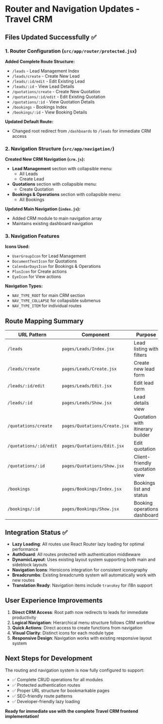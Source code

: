 # Router and Navigation Updates - Travel CRM

## Files Updated Successfully ✅

### 1. Router Configuration (`src/app/router/protected.jsx`)

**Added Complete Route Structure:**

- `/leads` - Lead Management Index
- `/leads/create` - Create New Lead
- `/leads/:id/edit` - Edit Existing Lead
- `/leads/:id` - View Lead Details
- `/quotations/create` - Create New Quotation
- `/quotations/:id/edit` - Edit Existing Quotation
- `/quotations/:id` - View Quotation Details
- `/bookings` - Bookings Index
- `/bookings/:id` - View Booking Details

**Updated Default Route:**

- Changed root redirect from `/dashboards` to `/leads` for immediate CRM access

### 2. Navigation Structure (`src/app/navigation/`)

**Created New CRM Navigation (`crm.js`):**

- **Lead Management** section with collapsible menu:
  - All Leads
  - Create Lead
- **Quotations** section with collapsible menu:
  - Create Quotation
- **Bookings & Operations** section with collapsible menu:
  - All Bookings

**Updated Main Navigation (`index.js`):**

- Added CRM module to main navigation array
- Maintains existing dashboard navigation

### 3. Navigation Features

**Icons Used:**

- `UserGroupIcon` for Lead Management
- `DocumentTextIcon` for Quotations
- `CalendarDaysIcon` for Bookings & Operations
- `PlusIcon` for Create actions
- `EyeIcon` for View actions

**Navigation Types:**

- `NAV_TYPE_ROOT` for main CRM section
- `NAV_TYPE_COLLAPSE` for collapsible submenus
- `NAV_TYPE_ITEM` for individual routes

## Route Mapping Summary

| URL Pattern            | Component                     | Purpose                          |
| ---------------------- | ----------------------------- | -------------------------------- |
| `/leads`               | `pages/Leads/Index.jsx`       | Lead listing with filters        |
| `/leads/create`        | `pages/Leads/Create.jsx`      | Create new lead form             |
| `/leads/:id/edit`      | `pages/Leads/Edit.jsx`        | Edit lead form                   |
| `/leads/:id`           | `pages/Leads/Show.jsx`        | Lead details view                |
| `/quotations/create`   | `pages/Quotations/Create.jsx` | Quotation with itinerary builder |
| `/quotations/:id/edit` | `pages/Quotations/Edit.jsx`   | Edit quotation                   |
| `/quotations/:id`      | `pages/Quotations/Show.jsx`   | Client-friendly quotation view   |
| `/bookings`            | `pages/Bookings/Index.jsx`    | Bookings list and status         |
| `/bookings/:id`        | `pages/Bookings/Show.jsx`     | Booking operations dashboard     |

## Integration Status ✅

- **Lazy Loading**: All routes use React Router lazy loading for optimal performance
- **AuthGuard**: All routes protected with authentication middleware
- **DynamicLayout**: Uses existing layout system supporting both main and sideblock layouts
- **Navigation Icons**: Heroicons integration for consistent iconography
- **Breadcrumbs**: Existing breadcrumb system will automatically work with new routes
- **Translation Ready**: Navigation items include `transKey` for i18n support

## User Experience Improvements

1. **Direct CRM Access**: Root path now redirects to leads for immediate productivity
2. **Logical Navigation**: Hierarchical menu structure follows CRM workflow
3. **Quick Actions**: Direct access to create functions from navigation
4. **Visual Clarity**: Distinct icons for each module type
5. **Responsive Design**: Navigation works with existing responsive layout system

## Next Steps for Development

The routing and navigation system is now fully configured to support:

- ✅ Complete CRUD operations for all modules
- ✅ Protected authentication routes
- ✅ Proper URL structure for bookmarkable pages
- ✅ SEO-friendly route patterns
- ✅ Developer-friendly lazy loading

**Ready for immediate use with the complete Travel CRM frontend implementation!**
